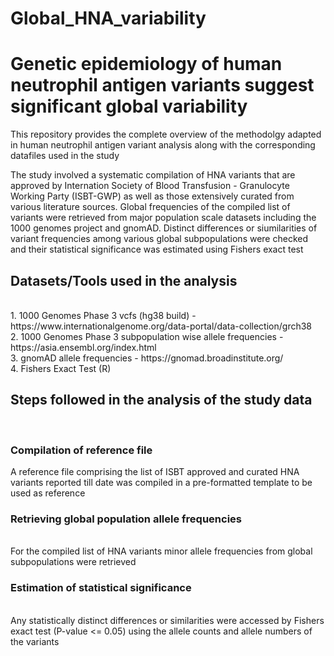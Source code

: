 # Global_HNA_variability

<h1> Genetic epidemiology of human neutrophil antigen variants suggest significant global variability </h1>

This repository provides the complete overview of the methodolgy adapted in human neutrophil antigen variant analysis along with the corresponding datafiles used in the study

The study involved a systematic compilation of HNA variants that are approved by Internation Society of Blood Transfusion - Granulocyte Working Party (ISBT-GWP) as well as those extensively curated from various literature sources. Global frequencies of the compiled list of variants were retrieved from major population scale datasets including the 1000 genomes project and gnomAD. Distinct differences or siumilarities of variant frequencies among various global subpopulations were checked and their statistical significance was estimated using Fishers exact test

<h2> Datasets/Tools used in the analysis </h2> <br/>
1. 1000 Genomes Phase 3 vcfs (hg38 build) - https://www.internationalgenome.org/data-portal/data-collection/grch38 <br/>
2. 1000 Genomes Phase 3 subpopulation wise allele frequencies - https://asia.ensembl.org/index.html <br/>
3. gnomAD allele frequencies - https://gnomad.broadinstitute.org/ <br/>
4. Fishers Exact Test (R)

<h2> Steps followed in the analysis of the study data </h2> <br/>

<h3> Compilation of reference file </h3> 
A reference file comprising the list of ISBT approved and curated HNA variants reported till date was compiled in a pre-formatted template to be used as reference <br/>

<h3> Retrieving global population allele frequencies </h3> <br/>
For the compiled list of HNA variants minor allele frequencies from global subpopulations were retrieved <br/>

<h3> Estimation of statistical significance </h3> <br/>
Any statistically distinct differences or similarities were accessed by Fishers exact test (P-value <= 0.05) using the allele counts and allele numbers of the variants


